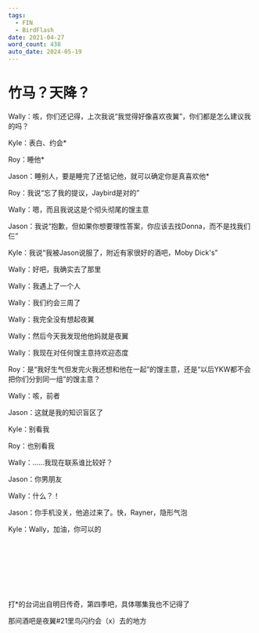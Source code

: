 ```yaml
---
tags:
  - FIN
  - BirdFlash
date: 2021-04-27
word_count: 438
auto_date: 2024-05-19
---
```


# 竹马？天降？

Wally：咳，你们还记得，上次我说“我觉得好像喜欢夜翼”，你们都是怎么建议我的吗？

Kyle：表白、约会*

Roy：睡他*

Jason：睡别人，要是睡完了还惦记他，就可以确定你是真喜欢他*

Roy：我说“忘了我的提议，Jaybird是对的”

Wally：嗯，而且我说这是个彻头彻尾的馊主意

Jason：我说“抱歉，但如果你想要理性答案，你应该去找Donna，而不是找我们仨”

Kyle：我说“我被Jason说服了，附近有家很好的酒吧，Moby Dick's”

Wally：好吧，我确实去了那里

Wally：我遇上了一个人

Wally：我们约会三周了

Wally：我完全没有想起夜翼

Wally：然后今天我发现他他妈就是夜翼

Wally：我现在对任何馊主意持欢迎态度

Roy：是“我好生气但发完火我还想和他在一起”的馊主意，还是“以后YKW都不会把你们分到同一组”的馊主意？

Wally：咳，前者

Jason：这就是我的知识盲区了

Kyle：别看我

Roy：也别看我

Wally：……我现在联系谁比较好？

Jason：你男朋友

Wally：什么？！

Jason：你手机没关，他追过来了。快，Rayner，隐形气泡

Kyle：Wally，加油，你可以的

<br>

<br>

<br>

<br>
<br>

<br>

<br>
打*的台词出自明日传奇，第四季吧，具体哪集我也不记得了

那间酒吧是夜翼#21里鸟闪约会（x）去的地方
